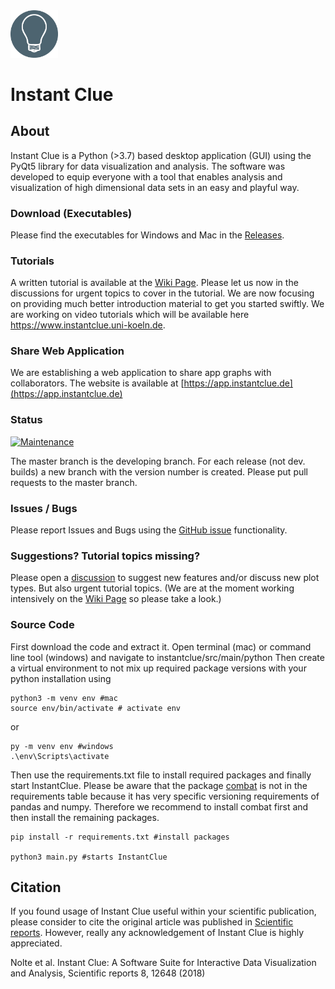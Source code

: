 

<img src="/img/logo.png" height="15%" width="15%">

# Instant Clue

## About

Instant Clue is a Python (>3.7) based desktop application (GUI) using the PyQt5 library for data visualization and analysis. The software was developed to equip everyone with a tool that enables analysis and visualization of high dimensional data sets in an easy and playful way.

### Download (Executables) 

Please find the executables for Windows and Mac in the [Releases](https://github.com/hnolCol/instantclue/releases).

### Tutorials

A written tutorial is available at the [Wiki Page](https://github.com/hnolCol/instantclue/wiki). Please let us now in the discussions for urgent topics to cover in the tutorial. We are now focusing on providing much better introduction material to get you started swiftly. We are working on video tutorials which will be available here https://www.instantclue.uni-koeln.de.

### Share Web Application 

We are establishing a web application to share app graphs with collaborators. The website is available at [https://app.instantclue.de](https://app.instantclue.de)

### Status

[![Maintenance](https://img.shields.io/badge/Maintained%3F-yes-green.svg)](https://GitHub.com/Naereen/StrapDown.js/graphs/commit-activity)

The master branch is the developing branch. For each release (not dev. builds) a new branch with the version number is created. 
Please put pull requests to the master branch.


### Issues / Bugs

Please report Issues and Bugs using the [GitHub issue](https://github.com/hnolCol/instantclue/issues) functionality.

### Suggestions? Tutorial topics missing?

Please open a [discussion](https://github.com/hnolCol/instantclue/discussions) to suggest new features and/or discuss new plot types. But also urgent tutorial topics. (We are at the moment working intensively on the [Wiki Page](https://github.com/hnolCol/instantclue/wiki) so please take a look.)


### Source Code
First download the code and extract it. Open terminal (mac) or command line tool (windows) and navigate to instantclue/src/main/python
Then create a virtual environment to not mix up required package versions with your python installation using 

```
python3 -m venv env #mac 
source env/bin/activate # activate env
```
or 
```
py -m venv env #windows
.\env\Scripts\activate
```
Then use the requirements.txt file to install required packages and finally start InstantClue. Please be aware that the package [combat](https://github.com/epigenelabs/pyComBat/tree/master/combat) is not in the requirements table because it has very specific versioning requirements of pandas and numpy. Therefore we recommend to install combat first and then install the remaining packages. 

```
pip install -r requirements.txt #install packages

python3 main.py #starts InstantClue
```

## Citation

If you found usage of Instant Clue useful within your scientific publication, please consider to cite the original article was published in [Scientific reports](https://www.nature.com/articles/s41598-018-31154-6). However, really any acknowledgement of Instant Clue is highly appreciated. 

Nolte et al. Instant Clue: A Software Suite for Interactive Data Visualization and Analysis, Scientific reports 8, 12648 (2018)




